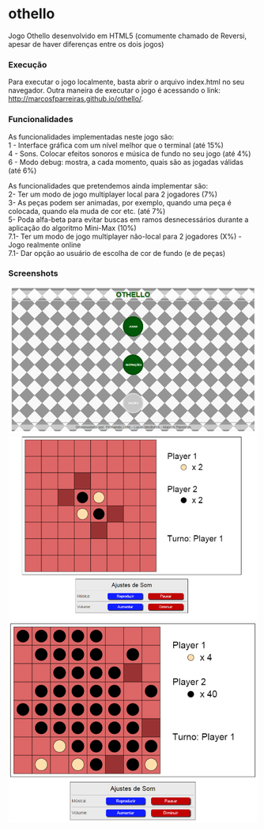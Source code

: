 # othello
Jogo Othello desenvolvido em HTML5 (comumente chamado de Reversi, apesar de haver diferenças entre os dois jogos)

### Execução ###
Para executar o jogo localmente, basta abrir o arquivo index.html no seu navegador.
Outra maneira de executar o jogo é acessando o link: http://marcosfparreiras.github.io/othello/. 

### Funcionalidades ###
As funcionalidades implementadas neste jogo são: </br>
	1 - Interface gráfica com um nível melhor que o terminal (até 15%) </br>
	4 - Sons. Colocar efeitos sonoros e música de fundo no seu jogo (até 4%) </br>
	6 - Modo debug: mostra, a cada momento, quais são as jogadas válidas (até 6%)

As funcionalidades que pretendemos ainda implementar são: </br>
	2- Ter um modo de jogo multiplayer local para 2 jogadores (7%) </br>
	3- As peças podem ser animadas, por exemplo, quando uma peça é colocada, quando ela muda de cor etc. (até 7%) </br>
	5- Poda alfa-beta para evitar buscas em ramos desnecessários durante a aplicação do algoritmo Mini-Max (10%) </br>
	7.1- Ter um modo de jogo multiplayer não-local para 2 jogadores (X%) - Jogo realmente online </br>
	7.1- Dar opção ao usuário de escolha de cor de fundo (e de peças)

### Screenshots ###
![alt tag](https://github.com/marcosfparreiras/othello/blob/master/images/screenshot1.png)
![alt tag](https://github.com/marcosfparreiras/othello/blob/master/images/screenshot2.png)
![alt tag](https://github.com/marcosfparreiras/othello/blob/master/images/screenshot3.png)
